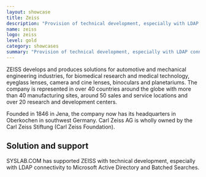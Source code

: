 ```yaml
---
layout: showcase
title: Zeiss
description: "Provision of technical development, especially with LDAP connectivity to Microsoft Active Directory and Batched Searches."
name: zeiss
logo: zeiss
level: gold
category: showcases
summary: "Provision of technical development, especially with LDAP connectivity to Microsoft Active Directory and Batched Searches."
---
```


ZEISS develops and produces solutions for automotive and mechanical engineering industries, for biomedical research and medical technology, eyeglass lenses, camera and cine lenses, binoculars and planetariums. The company is represented in over 40 countries around the globe with more than 40 manufacturing sites, around 50 sales and service locations and over 20 research and development centers.

Founded in 1846 in Jena, the company now has its headquarters in Oberkochen in southwest Germany. Carl Zeiss AG is wholly owned by the Carl Zeiss Stiftung (Carl Zeiss Foundation).

## Solution and support

SYSLAB.COM has supported ZEISS with technical development, especially with LDAP connectivity to Microsoft Active Directory and Batched Searches.

